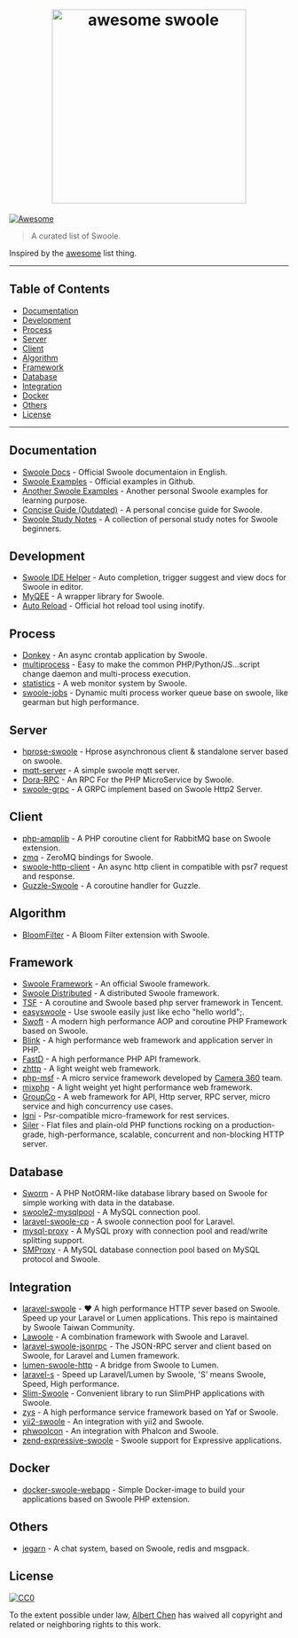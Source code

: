 <h1 align="center">
	<img width="350" src="https://i.imgur.com/lHEi8rT.png" alt="awesome swoole">
</h1>

[![Awesome](https://cdn.rawgit.com/sindresorhus/awesome/d7305f38d29fed78fa85652e3a63e154dd8e8829/media/badge.svg)](https://github.com/sindresorhus/awesome)

> A curated list of Swoole.

Inspired by the [awesome](https://github.com/sindresorhus/awesome) list thing.

---

## Table of Contents

<!-- START doctoc generated TOC please keep comment here to allow auto update -->
<!-- DON'T EDIT THIS SECTION, INSTEAD RE-RUN doctoc TO UPDATE -->


- [Documentation](#documentation)
- [Development](#development)
- [Process](#process)
- [Server](#server)
- [Client](#client)
- [Algorithm](#algorithm)
- [Framework](#framework)
- [Database](#database)
- [Integration](#integration)
- [Docker](#docker)
- [Others](#others)
- [License](#license)

<!-- END doctoc generated TOC please keep comment here to allow auto update -->

---

## Documentation
- [Swoole Docs](https://www.swoole.co.uk/docs) - Official Swoole documentaion in English.
- [Swoole Examples](https://github.com/swoole/swoole-src/tree/master/examples) - Official examples in Github.
- [Another Swoole Examples](https://github.com/chenchaojie/Swoole) - Another personal Swoole examples for learning purpose.
- [Concise Guide (Outdated)](https://github.com/LinkedDestiny/swoole-doc) - A personal concise guide for Swoole.
- [Swoole Study Notes](https://github.com/szyhf/swoole_study) - A collection of personal study notes for Swoole beginners.

## Development

- [Swoole IDE Helper](https://github.com/eaglewu/swoole-ide-helper) - Auto completion, trigger suggest and view docs for Swoole in editor.
- [MyQEE](https://github.com/myqee/server) - A wrapper library for Swoole.
- [Auto Reload](https://github.com/swoole/auto_reload) - Official hot reload tool using inotify.

## Process
- [Donkey](https://github.com/osgochina/Donkey) - An async crontab application by Swoole.
- [multiprocess](https://github.com/kcloze/multiprocess) - Easy to make the common PHP/Python/JS...script change daemon and multi-process execution.
- [statistics](https://github.com/smalleyes/statistics) - A web monitor system by Swoole.
- [swoole-jobs](https://github.com/kcloze/swoole-jobs) - Dynamic multi process worker queue base on swoole, like gearman but high performance.

## Server
- [hprose-swoole](https://github.com/hprose/hprose-swoole) - Hprose asynchronous client & standalone server based on swoole.
- [mqtt-server](https://github.com/swoole/mqtt-server) - A simple swoole mqtt server.
- [Dora-RPC](https://github.com/xcl3721/Dora-RPC) - An RPC For the PHP MicroService by Swoole.
- [swoole-grpc](https://github.com/CatsSystem/swoole-grpc) - A GRPC implement based on Swoole Http2 Server.

## Client

- [php-amqplib](https://github.com/swoole/php-amqplib) - A PHP coroutine client for RabbitMQ base on Swoole extension.
- [zmq](https://github.com/albinekb/open-pip-cli) - ZeroMQ bindings for Swoole.
- [swoole-http-client](https://github.com/Moln/swoole-http-client) - An async http client in compatible with psr7 request and response.
- [Guzzle-Swoole](https://github.com/Yurunsoft/Guzzle-Swoole) - A coroutine handler for Guzzle.

## Algorithm

- [BloomFilter](https://github.com/swoole/BloomFilter) - A Bloom Filter extension with Swoole.

## Framework
- [Swoole Framework](https://github.com/matyhtf/framework) - An official Swoole framework.
- [Swoole Distributed](https://github.com/SwooleDistributed/SwooleDistributed) - A distributed Swoole framework.
- [TSF](https://github.com/Tencent/tsf) - A coroutine and Swoole based php server framework in Tencent.
- [easyswoole](https://github.com/easy-swoole/easyswoole) - Use swoole easily just like echo "hello world";.
- [Swoft](https://github.com/swoft-cloud/swoft) - A modern high performance AOP and coroutine PHP Framework based on Swoole.
- [Blink](https://github.com/bixuehujin/blink) - A high performance web framework and application server in PHP.
- [FastD](https://github.com/fastdlabs/fastD) - A high performance PHP API framework.
- [zhttp](https://github.com/keaixiaou/zhttp) - A light weight web framework.
- [php-msf](https://github.com/pinguo/php-msf) - A micro service framework developed by [Camera 360](http://www.camera360.com) team.
- [mixphp](https://github.com/mixstart/mixphp) - A light weight yet hight performance web framework.
- [GroupCo](https://github.com/fucongcong/GroupCo) - A web framework for API, Http server, RPC server, micro service and high concurrency use cases.
- [Igni](https://github.com/igniphp/framework) - Psr-compatible micro-framework for rest services.
- [Siler](https://github.com/leocavalcante/siler) - Flat files and plain-old PHP functions rocking on a production-grade, high-performance, scalable, concurrent and non-blocking HTTP server.

## Database
- [Sworm](https://github.com/heikezy/Sworm) - A PHP NotORM-like database library based on Swoole for simple working with data in the database.
- [swoole2-mysqlpool](https://github.com/yangxikun/swoole2-mysqlpool) - A MySQL connection pool.
- [laravel-swoole-cp](https://github.com/breeze2/laravel-swoole-cp) - A swoole connection pool for Laravel.
- [mysql-proxy](https://github.com/swoole/mysql-proxy) - A MySQL proxy with connection pool and read/write splitting support.
- [SMProxy](https://github.com/louislivi/SMProxy) - A MySQL database connection pool based on MySQL protocol and Swoole. 

## Integration
- [laravel-swoole](https://github.com/swooletw/laravel-swoole) - ❤️ A high performance HTTP sever based on Swoole. Speed up your Laravel or Lumen applications. This repo is maintained by Swoole Taiwan Community.
- [Lawoole](https://github.com/lawoole/lawoole) - A combination framework with Swoole and Laravel.
- [laravel-swoole-jsonrpc](https://github.com/huang-yi/laravel-swoole-jsonrpc) - The JSON-RPC server and client based on Swoole, for Laravel and Lumen framework.
- [lumen-swoole-http](https://github.com/breeze2/lumen-swoole-http) - A bridge from Swoole to Lumen.
- [laravel-s](https://github.com/hhxsv5/laravel-s) - Speed up Laravel/Lumen by Swoole, 'S' means Swoole, Speed, High performance.
- [Slim-Swoole](https://github.com/pachico/slim-swoole) - Convenient library to run SlimPHP applications with Swoole.
- [zys](https://github.com/qieangel2013/zys) - A high performance service framework based on Yaf or Swoole.
- [yii2-swoole](https://github.com/liufee/yii2-swoole) - An integration with yii2 and Swoole.
- [phwoolcon](https://github.com/phwoolcon/phwoolcon) - An integration with Phalcon and Swoole.
- [zend-expressive-swoole](https://github.com/zendframework/zend-expressive-swoole) - Swoole support for Expressive applications.

## Docker
- [docker-swoole-webapp](https://github.com/roquie/docker-swoole-webapp) - Simple Docker-image to build your applications based on Swoole PHP extension.

## Others
- [jegarn](https://github.com/jegarn/jegarn-server) - A chat system, based on Swoole, redis and msgpack.

## License

[![CC0](https://i.creativecommons.org/p/zero/1.0/88x31.png)](https://creativecommons.org/publicdomain/zero/1.0/)

To the extent possible under law, [Albert Chen](https://albert-chen.com/) has waived all copyright and related or neighboring rights to this work.


